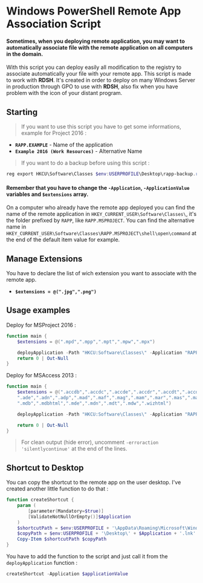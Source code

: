 # Windows PowerShell Remote App Association Script
#### Sometimes, when you deploying remote application, you may want to automatically associate file with the remote application on all computers in the domain.

With this script you can deploy easily all modification to the registry to associate automatically your file with your remote app. This script is made to work with **RDSH**. It's created in order to deploy on many Windows Server in production through GPO to use with **RDSH**, also fix when you have problem with the icon of your distant program.

## Starting 
> If you want to use this script you have to get some informations, example for Project 2016 :

- __`RAPP.EXAMPLE`__ - Name of the application
- __`Example 2016 (Work Resources)`__ - Alternative Name 

> If you want to do a backup before using this script : 

```PowerShell
reg export HKCU\Software\Classes $env:USERPROFILE\Desktop\rapp-backup.reg
```

#### Remember that you have to change the `-Application`, `-ApplicationValue` variables and `$extensions` array.

On a computer who already have the remote app deployed you can find the name of the remote application in `HKEY_CURRENT_USER\Software\Classes\`, it's the folder prefixed by `RAPP`, like `RAPP.MSPROJECT`.
You can find the alternative name in `HKEY_CURRENT_USER\Software\Classes\RAPP.MSPROJECT\shell\open\command` at the end of the default item value for example.

## Manage Extensions
You have to declare the list of wich extension you want to associate with the remote app. 

- __`$extensions = @(".jpg",".png")`__

## Usage examples 
Deploy for MSProject 2016 : 

```PowerShell
function main {
    $extensions = @(".mpd",".mpp",".mpt",".mpw",".mpx")

    deployApplication -Path "HKCU:Software\Classes\" -Application "RAPP.MSPROJECT" -ApplicationValue "Project 2016 (Work Resources)" -Extension $extensions
    return 0 | Out-Null 
}
```
Deploy for MSAccess 2013 :

```PowerShell
function main {
    $extensions = @(".accdb",".accdc",".accde",".accdr",".accdt",".accdu",".accdw", `
    ".ade",".adn",".adp",".mad",".maf",".mag",".mam",".mar",".mas",".mau",".mav",".maw", `
    ".mdb",".mdbhtml",".mde",".mdn",".mdt",".mdw",".wizhtml")

    deployApplication -Path "HKCU:Software\Classes\" -Application "RAPP.MSACCESS" -ApplicationValue "Access 2013 (Work Resources)" -Extension $extensions

    return 0 | Out-Null 
}
```

> For clean output (hide error), uncomment `-erroraction 'silentlycontinue'` at the end of the lines.

## Shortcut to Desktop

You can copy the shortcut to the remote app on the user desktop. I've created another little function to do that : 

```PowerShell
function createShortcut {
    param (
        [parameter(Mandatory=$true)]
        [ValidateNotNullOrEmpty()]$Application
    )
    $shortcutPath = $env:USERPROFILE + '\AppData\Roaming\Microsoft\Windows\Start Menu\Programs\Work Resources (RADC)\' + $Application + '.lnk'
    $copyPath = $env:USERPROFILE + '\Desktop\' + $Application + '.lnk'
    Copy-Item $shortcutPath $copyPath
}
```

You have to add the function to the script and just call it from the `deployApplication` function : 

```PowerShell
createShortcut -Application $applicationValue
```
